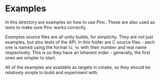 # Examples

In this directory are examples on how to use Pinc. These are also used as tests to make sure Pinc works correctly.

Examples source files are all unity builds, for simplicity. They are not just examples, but also tests of the API. In this folder are C source files - each one is named using the format `%i_%s` with their number and real name respectively. This is so they have an inherent order - generally, the first ones are simpler to start.

All of the examples are available as targets in cmake, so they should be relatively simple to build and experiment with.
